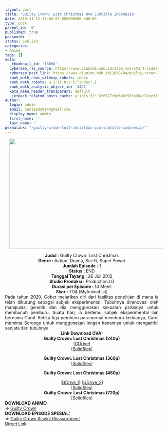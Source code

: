 ```yaml
---
layout: post
title: 'Guilty Crown: Lost Christmas OVA Subtitle Indonesia'
date: 2019-11-12 17:04:57.000000000 +00:00
type: post
parent_id: '0'
published: true
password: ''
status: publish
categories:
- Anime
tags: []
meta:
  _thumbnail_id: '18696'
  cyberseo_rss_source: https://www.ciunime.web.id/atom.xml?start-index=1951&max-results=150
  cyberseo_post_link: https://www.ciunime.web.id/2019/04/guilty-crown-lost-christmas-ova.html
  rank_math_news_sitemap_robots: index
  rank_math_robots: a:1:{i:0;s:5:"index";}
  rank_math_analytic_object_id: '3421'
  kata_make_header_transparent: default
  _jetpack_related_posts_cache: a:1:{s:32:"8f6677c9d6b0f903e98ad32ec61f8deb";a:2:{s:7:"expires";i:1656225799;s:7:"payload";a:0:{}}}
author:
  login: admin
  email: senseads014@gmail.com
  display_name: admin
  first_name: ''
  last_name: ''
permalink: "/guilty-crown-lost-christmas-ova-subtitle-indonesia/"
---
```

<div class="separator" style="clear: both; text-align: center;"><a href="https://2.bp.blogspot.com/-BxRQ1Hl5pJI/XL3jDjfo0PI/AAAAAAAAS50/icU7ytix9kM8890aV4hPU031OoLIqhl2wCLcBGAs/s1600/Guilty%2BCrown%2B-%2BLost%2BChristmas.jpg" imageanchor="1" style="margin-left: 1em; margin-right: 1em;"><img border="0" data-original-height="720" data-original-width="1280" height="360" src="{{ site.baseurl }}/assets/2019/11/Guilty%2BCrown%2B-%2BLost%2BChristmas.jpg" width="640" /></a></div>
<p>
<div style="text-align: center;"><b>Judul</b><b><b> </b>:</b> Guilty Crown: Lost Christmas</div>
<div style="text-align: center;"><b><b>Genre :</b></b> Action, Drama, Sci-Fi, Super Power </div>
<div style="text-align: center;"><b>Jumlah Episode :</b> 1<br /><b>Status :&nbsp;</b>END<br /><b>Tanggal Tayang :</b> 26 Juli 2012<br /><b>Studio Produksi :</b> Production I.G<br /><b>Durasi per Episode :</b> 14 Menit</div>
<div style="text-align: center;"><b>Skor :</b> 7.04 (MyAnimeList)</div>
<div style="text-align: center;"></div>
<div style="text-align: justify;">Pada tahun 2029, Gober melarikan diri dari fasilitas penelitian di mana ia telah dikurung sebagai subjek eksperimental. Tubuhnya direnovasi oleh manipulasi genetik dan dia menggunakan kekuatan psikisnya untuk membunuh pemburu. Suatu hari, ia bertemu subjek eksperimental lain bernama Carol. Ketika tiga pemburu paranormal memburu keduanya, Carol meminta Scrooge untuk menggunakan lengan kanannya untuk mengambil senjata dari tubuhnya.</div>
<div style="text-align: justify;"></div>
<div style="text-align: justify;"></div>
<div style="text-align: center;"><b>Link Download OVA:</b></div>
<div style="text-align: center;"><b>Guilty Crown: Lost Christmas (240p)</b><br />[<a href="https://drive.google.com/uc?export=download&amp;id=1tcstqAC9R9YUZR6_noy2VrEUmdRWzNBj" target="_blank" rel="noopener">GDrive</a>]<br />[<a href="http://www.solidfiles.com/v/k3mw3evYYRLKW" target="_blank" rel="noopener">Solidfiles</a>]</p>
<p><b>Guilty Crown: Lost Christmas (360p)</b><br />[<a href="http://www.solidfiles.com/v/Bz3mqWdkM5PDm" target="_blank" rel="noopener">Solidfiles</a>]</p>
<p><b>Guilty Crown: Lost Christmas (480p)</b></div>
<div style="text-align: center;">[<a href="https://drive.google.com/uc?id=1UyKUsVXMQ90f3q-2wrKlAHbFnF2ogX8b" target="_blank" rel="noopener">GDrive_1</a>] [<a href="https://drive.google.com/uc?id=1QSuRphKRBUfX01XTCUDnAFEsQVu9EKNw" target="_blank" rel="noopener">GDrive_2</a>]<br />[<a href="http://www.solidfiles.com/v/m3KkmdK7XMwVY" target="_blank" rel="noopener">Solidfiles</a>]</div>
<div style="text-align: center;"><b>Guilty Crown: Lost Christmas (720p)</b><br />[<a href="http://www.solidfiles.com/v/w8wr5Lk537KGk" target="_blank" rel="noopener">Solidfiles</a>]
<div style="text-align: left;"></div>
<div style="text-align: left;">
<div style="text-align: left;"><b>DOWNLOAD ANIME:</b></div>
<div style="text-align: left;"></div>
<div style="text-align: left;">=&gt;&nbsp;<a href="https://www.ciunime.web.id/2019/01/guilty-crown-episode-01-22-end-1-ova.html" target="_blank" rel="noopener">Guilty Crown</a></div>
<div style="text-align: left;"></div>
</div>
<div style="text-align: left;"><b>DOWNLOAD EPISODE SPESIAL:</b></div>
<div style="text-align: left;"></div>
<div style="text-align: left;">=&gt;&nbsp;<a href="https://www.ciunime.web.id/2019/07/guilty-crown-kiseki-reassortment.html" target="_blank" rel="noopener">Guilty Crown Kiseki: Reassortment</a></div>
<div style="text-align: left;"></div>
</div>
<link rel="stylesheet" href="https://cdnjs.cloudflare.com/ajax/libs/font-awesome/4.7.0/css/font-awesome.min.css" />
<div class="divbtn"> <a href="https://handymansurrender.com/fihup8buzv?key=94550f7ce39444073321dde3b8782f97" class="btn"><i class="fa fa-download"></i> Direct Link</a> </div>
